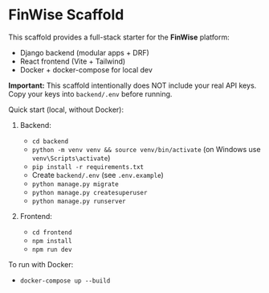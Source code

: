 # FinWise Scaffold

This scaffold provides a full-stack starter for the **FinWise** platform:
- Django backend (modular apps + DRF)
- React frontend (Vite + Tailwind)
- Docker + docker-compose for local dev

**Important:** This scaffold intentionally does NOT include your real API keys.  
Copy your keys into `backend/.env` before running.

Quick start (local, without Docker):
1. Backend:
   - `cd backend`
   - `python -m venv venv && source venv/bin/activate` (on Windows use `venv\Scripts\activate`)
   - `pip install -r requirements.txt`
   - Create `backend/.env` (see `.env.example`)
   - `python manage.py migrate`
   - `python manage.py createsuperuser`
   - `python manage.py runserver`

2. Frontend:
   - `cd frontend`
   - `npm install`
   - `npm run dev`

To run with Docker:
- `docker-compose up --build`

